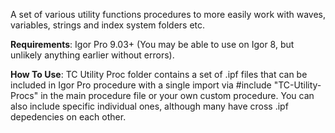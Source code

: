 A set of various utility functions procedures to more easily work with waves, variables, strings and index system folders etc.

**Requirements**: Igor Pro 9.03+ (You may be able to use on Igor 8, but unlikely anything earlier without errors).

**How To Use**: TC Utility Proc folder contains a set of .ipf files that can be included in Igor Pro procedure with a single import via #include "TC-Utility-Procs" in the main procedure file or your own custom procedure. You can also include specific individual ones, although many have cross .ipf depedencies on each other.

